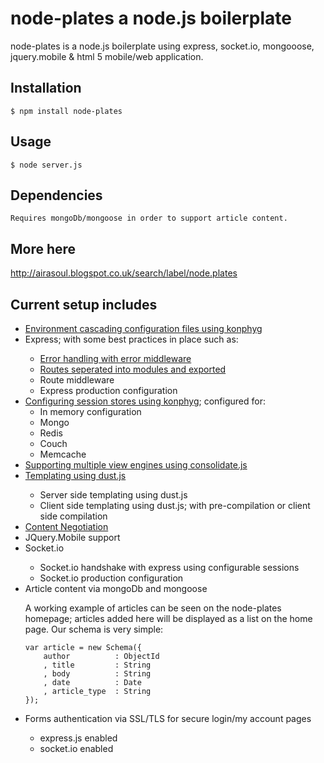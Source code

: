 # node-plates a node.js boilerplate

node-plates is a node.js boilerplate using express, socket.io, mongooose, jquery.mobile & html 5 mobile/web application.

## Installation

    $ npm install node-plates



## Usage

    $ node server.js


## Dependencies

    Requires mongoDb/mongoose in order to support article content.

## More here

http://airasoul.blogspot.co.uk/search/label/node.plates



## Current setup includes

<ul>
<li><a href="http://airasoul.blogspot.co.uk/2012/03/nodeplates-cascading-configuration.html">Environment cascading configuration files using konphyg</a></li>
<li>Express; with some best practices in place such as: </li>
<ul>
<li><a href="http://airasoul.blogspot.co.uk/2012/03/nodeplates-configuring-error-handlers.html">Error handling with error middleware</a></li>
<li><a href="http://airasoul.blogspot.co.uk/2012/03/nodeplates-seperate-routes-into-modules.html">Routes seperated into modules and exported</a></li>
<li>Route middleware</li>
<li>Express production configuration</li>
</ul>
<li><a href="http://airasoul.blogspot.co.uk/2012/03/nodejs-boilerplate-configuring-session.html">Configuring session stores using konphyg</a>; configured for:
<ul>
  <li>In memory configuration</li>
  <li>Mongo</li>
  <li>Redis</li>
  <li>Couch</li>
  <li>Memcache</li>
</ul>

<li><a href="http://airasoul.blogspot.co.uk/2012/05/nodejs-boilerplate-client-side.html">Supporting multiple view engines using consolidate.js</a></li>

<li><a href="http://airasoul.blogspot.co.uk/2012/05/nodejs-boilerplate-client-side.html">Templating using dust.js</a></li>
<ul>
<li>Server side templating using dust.js</li>
<li>Client side templating using dust.js; with pre-compilation or client side compilation</li>
</ul>

<li><a href="http://airasoul.blogspot.co.uk/2012/05/nodejs-boilerplate-client-side.html">Content Negotiation</a></li>

<li>JQuery.Mobile support</li>

<li>Socket.io</li>
<ul>
<li>Socket.io handshake with express using configurable sessions</li>
<li>Socket.io production configuration</li>
</ul>

<li>Article content via mongoDb and mongoose</li>

A working example of articles can be seen on the node-plates homepage; articles added here will be displayed as a list on the home page.
Our schema is very simple:

    var article = new Schema({
        author          : ObjectId
        , title         : String
        , body          : String
        , date          : Date
        , article_type  : String
    });

<li>Forms authentication via SSL/TLS for secure login/my account pages</li>
<ul>
<li>express.js enabled</li>
<li>socket.io enabled</li>
</ul>
</ul>